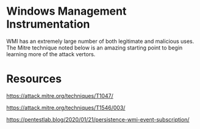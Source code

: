 # Windows Management Instrumentation
WMI has an extremely large number of both legitimate and malicious uses. The Mitre technique noted below is an amazing starting point to begin learning more of the attack vertors. 

# Resources
https://attack.mitre.org/techniques/T1047/

https://attack.mitre.org/techniques/T1546/003/

https://pentestlab.blog/2020/01/21/persistence-wmi-event-subscription/
